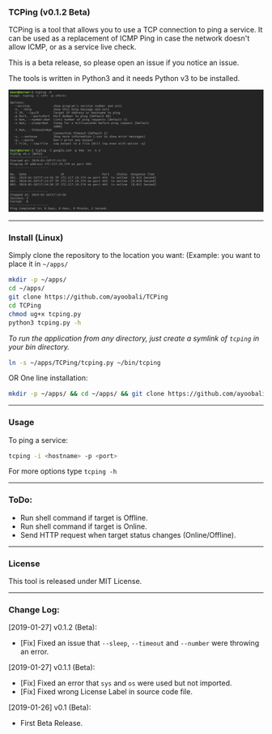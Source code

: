 ### TCPing (v0.1.2 Beta)
TCPing is a tool that allows you to use a TCP connection to ping a service. It can be used as a replacement of ICMP Ping in case the network doesn't allow ICMP, or as a service live check.

This is a beta release, so please open an issue if you notice an issue.

The tools is written in Python3 and it needs Python v3 to be installed.

![TCPing](.img/TCPing.png)

-------
### Install (Linux)
Simply clone the repository to the location you want:
(Example: you want to place it in `~/apps/`
```Bash
mkdir -p ~/apps/
cd ~/apps/
git clone https://github.com/ayoobali/TCPing
cd TCPing
chmod ug+x tcping.py
python3 tcping.py -h
```

*To run the application from any directory, just create a symlink of `tcping` in your bin directory.*

```Bash
ln -s ~/apps/TCPing/tcping.py ~/bin/tcping
```


OR One line installation:

```bash
mkdir -p ~/apps/ && cd ~/apps/ && git clone https://github.com/ayoobali/TCPing && cd TCPing && chmod gu+x tcping.py && ln -s ~/apps/TCPing/tcping.py ~/bin/tcping
```


-------
### Usage
To ping a service:
```Bash
tcping -i <hostname> -p <port>
```

For more options type `tcping -h`


-------
### ToDo:

 - Run shell command if target is Offline.
 - Run shell command if target is Online.
 - Send HTTP request when target status changes (Online/Offline).


-------
### License

This tool is released under MIT License.


-------
### Change Log:

[2019-01-27] v0.1.2 (Beta):
 - [Fix] Fixed an issue that `--sleep`, `--timeout` and `--number` were throwing an error.
 
[2019-01-27] v0.1.1 (Beta):
 - [Fix] Fixed an error that `sys` and `os` were used but not imported.
 - [Fix] Fixed wrong License Label in source code file.

[2019-01-26] v0.1 (Beta):
 - First Beta Release.

